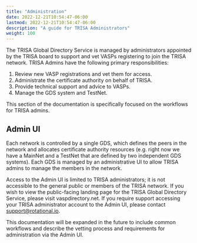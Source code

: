 ```yaml
---
title: "Administration"
date: 2022-12-21T10:54:47-06:00
lastmod: 2022-12-21T10:54:47-06:00
description: "A guide for TRISA Administrators"
weight: 100
---
```


The TRISA Global Directory Service is managed by administrators appointed by the TRISA board to support and vet VASPs registering to join the TRISA network. TRISA Admins have the following primary responsibilities:

1. Review new VASP registrations and vet them for access.
2. Administrate the certificate authority on behalf of TRISA.
3. Provide technical support and advice to VASPs.
4. Manage the GDS system and TestNet.

This section of the documentation is specifically focused on the workflows for TRISA admins.

## Admin UI

Each network is controlled by a single GDS, which defines the peers in the network and allocates certificate authority resources (e.g. right now we have a MainNet and a TestNet that are defined by two independent GDS systems). Each GDS is managed by an administrative UI to allow TRISA admins to manage the members in the network.

Access to the Admin UI is limited to TRISA administrators; it is not accessible to the general public or members of the TRISA network. If you wish to view the public-facing landing page for the TRISA Global Directory Service, please visit vaspdirectory.net. If you require support accessing your TRISA administrator account to the Admin UI, please contact [support@rotational.io](mailto:support@rotational.io).

This documentation will be expanded in the future to include common workflows and describe the vetting process and requirements for administration via the Admin UI.